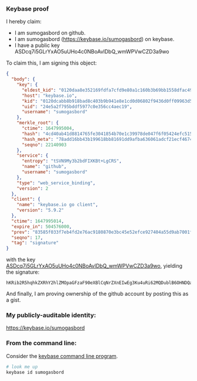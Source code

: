 ### Keybase proof

I hereby claim:

  * I am sumogasbord on github.
  * I am sumogasbord (https://keybase.io/sumogasbord) on keybase.
  * I have a public key ASDcq7i5GLrYxAO5uUHo4c0NBoAvlDbQ_wmWPVwCZD3a9wo

To claim this, I am signing this object:

```json
{
  "body": {
    "key": {
      "eldest_kid": "0120daa8e352169fdfa7cfd9e80a1c160b3b69bb1558dfac49a8a902392cab3f5cc40a",
      "host": "keybase.io",
      "kid": "0120dcabb8b918bad8c403b9b941e8e1cd0d06802f9436d0ff09963d5c02643ddaf70a",
      "uid": "24e5a2f795bddf5977c0e356cc4aec19",
      "username": "sumogasbord"
    },
    "merkle_root": {
      "ctime": 1647995004,
      "hash": "4cd40ab41d8814765fe3041854b70e1c39978de047f6f05424efc515081ce1f6a1ab7262f3bcb593cc94eb1ea3c2a077e947d164bd0325509ddcc6454c47f776",
      "hash_meta": "78add16bb43b199618bb81691dd9afba636061adcf21ecf4674dba038f6e3944",
      "seqno": 22140903
    },
    "service": {
      "entropy": "tSVN9My3b2bdFIXKBt+LgCRS",
      "name": "github",
      "username": "sumogasbord"
    },
    "type": "web_service_binding",
    "version": 2
  },
  "client": {
    "name": "keybase.io go client",
    "version": "5.9.2"
  },
  "ctime": 1647995014,
  "expire_in": 504576000,
  "prev": "83585f033f7eb4fd2e76ac9180870e3bc45e52efce927404a55d9ab7001fd334",
  "seqno": 17,
  "tag": "signature"
}
```

with the key [ASDcq7i5GLrYxAO5uUHo4c0NBoAvlDbQ_wmWPVwCZD3a9wo](https://keybase.io/sumogasbord), yielding the signature:

```
hKRib2R5hqhkZXRhY2hlZMOpaGFzaF90eXBlCqNrZXnEIwEg3Ku4uRi62MQDublB6OHNDQaAL5Q20P8Jlj1cAmQ92vcKp3BheWxvYWTESpcCEcQgg1hfAz9+tP0udqyRgIcOO8ReUu/OknQEpV2atwAf0zTEIAqvsSA3XJGzjSwix1HkqFR1u2VkUjthW5ZPGX9t+eBZAgHCo3NpZ8RAfb988blPRGNNOZ1fuKbaSgEUaoj7Nu0oLc468ZqaZdoFW1UKNY6SG8VWZLEZamoCUfjCKZnBZT2tAXonKGG1B6hzaWdfdHlwZSCkaGFzaIKkdHlwZQildmFsdWXEILrQc8msZDi3QASFFDdf7ZiJKyi62fvcJSmwJwjPPAUfo3RhZ80CAqd2ZXJzaW9uAQ==

```

And finally, I am proving ownership of the github account by posting this as a gist.

### My publicly-auditable identity:

https://keybase.io/sumogasbord

### From the command line:

Consider the [keybase command line program](https://keybase.io/download).

```bash
# look me up
keybase id sumogasbord
```
